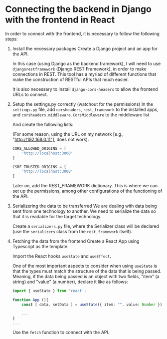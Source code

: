 # Connecting the backend in Django with the frontend in React
In order to connect with the frontend, it is necessary to follow the following steps:

1. Install the necessary packages
    Create a Django project and an app for the API.

    In this case (using Django as the backend framework), I will need to use `djangorestframework` (Django REST Framework), 
    in order to make connections in REST. This tool has a myriad of different functions that make the construction of 
    RESTful APIs that much easier.
    
    It is also necessary to install `django-cors-headers` to allow the frontend URLs to connect.

2. Setup the settings.py correctly (watchout for the permissions)
    In the `settings.py` file, add `corsheaders`, `rest_framework` to the installed apps, 
    and `corsheaders.middleware.CorsMiddleware` to the middleware list

    And create the following lists:
    
    (For some reason, using the URL on my network [e.g., "http://192.168.0.11"], does not work).

    ```python
    CORS_ALLOWED_ORIGINS = [
        'http://localhost:3000'
    ]

    CSRF_TRUSTED_ORIGINS = [
        'http://localhost:3000'
    ]
    ```

    Later on, add the REST_FRAMEWORK dictionary. This is where we can set up the permissions, among other
    configurations of the functioning of the API.

3. Serializering the data to be transferred
    We are dealing with data being sent from one technology to another. We need to serialize the data so that it is readable
    for the target technology.
    
    Create a `serializers.py` file, where the Serializer class will be declared (use the `serializers` class from the `rest_framework` itself).

4. Fetching the data from the frontend
    Create a React App using Typescript as the template.

    Import the React hooks `useState` and `useEffect`.

    One of the most important aspects to consider when using `useState` is that the types must match the structure of the data that is being passed.
    Meaning, if the data being passed is an object with two fields, "item" (a string) and "value" (a number), declare it like as follows:
    ```typescript
    import { useState } from 'react';

    function App (){
        const [ data, setData ] = useState({ item: "", value: Number });

        ...
    }
    ...
    ```
    
    Use the `fetch` function to connect with the API.